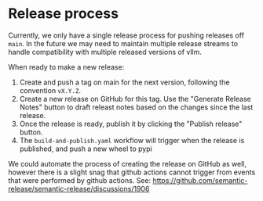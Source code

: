 # Release process

Currently, we only have a single release process for pushing releases off `main`. In the future we may need to maintain multiple release streams to handle compatibility with multiple released versions of vllm.

When ready to make a new release:

1. Create and push a tag on main for the next version, following the convention `vX.Y.Z`.
2. Create a new release on GitHub for this tag. Use the "Generate Release Notes" button to draft releast notes based on the changes since the last release.
3. Once the release is ready, publish it by clicking the "Publish release" button.
4. The `build-and-publish.yaml` workflow will trigger when the release is published, and push a new wheel to pypi

We could automate the process of creating the release on GitHub as well, however there is a slight snag that github actions cannot trigger from events that were performed by github actions. See: https://github.com/semantic-release/semantic-release/discussions/1906
